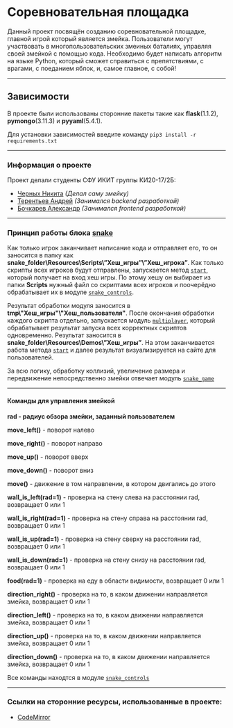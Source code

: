 # Соревновательная площадка

Данный проект посвящён созданию соревновательной площадке, главной игрой который является змейка. Пользователи могут участвовать в многопользовательских змеиных баталиях, управляя своей змейкой с помощью кода. Необходимо будет написать алгоритм на языке Python, который сможет справиться с препятствиями, с врагами, с поеданием яблок, и, самое главное, с собой!

---
## Зависимости
В проекте были использованы сторонние пакеты такие как 
**flask**(1.1.2), **pymongo**(3.11.3) и **pyyaml**(5.4.1).

Для установки зависимостей введите команду `pip3 install -r requirements.txt`


---
### Информация о проекте

Проект делали студенты СФУ ИКИТ группы КИ20-17/2Б:
- [Черных Никита](https://github.com/Chevik08) _(Делал саму змейку)_
- [Терентьев Андрей](https://github.com/qpexlegendary) _(Занимался backend разработкой)_
- [Бочкарев Александр](https://github.com/AlexandarViWE) _(Занимался frontend разработкой)_
 ________________________________________
### Принцип работы блока [snake](https://github.com/SibFU-SAN/Competition-Venue/tree/main/snake)
Как только игрок заканчивает написание кода и отправляет его, то он заносится в папку как **snake_folder\Resources\Scripts\”Хеш_игры”\”Хеш_игрока”**. Как только скрипты всех игроков будут отправлены, запускается метод [``start``](https://github.com/SibFU-SAN/Competition-Venue/blob/main/modules/game_starter.py), который получает на вход хеш игры. По этому хешу он выбирает из папки **Scripts** нужный файл со скриптами всех игроков и поочерёдно обрабатывает их в модуле [``snake_controls``](https://github.com/SibFU-SAN/Competition-Venue/blob/main/snake/snake_controls.py).

Результат обработки модуля заносится в **tmp\\"Хеш_игры"\\"Хеш_пользователя"**. После окончания обработки каждого скрипта отдельно, запускается модуль [``multiplayer``](https://github.com/SibFU-SAN/Competition-Venue/blob/main/snake/multiplayer.py), который обрабатывает результат запуска всех корректных скриптов одновременно. Результат заносится в **snake_folder\Resources\Demos\”Хеш_игры”**. На этом заканчивается работа метода [``start``](https://github.com/SibFU-SAN/Competition-Venue/blob/main/modules/game_starter.py) и далее результат визуализируется на сайте для пользователей.

За всю логику, обработку коллизий, увеличение размера и передвижение непосредственно змейки отвечает модуль [``snake_game``](https://github.com/SibFU-SAN/Competition-Venue/blob/main/snake/snake.py)
 ________________________________________
#### Команды для управления змейкой
  **rad - радиус обзора змейки, заданный пользователем**
  
  **move_left()** - поворот налево
  
  **move_right()** - поворот направо
  
   **move_up()** - поворот вверх
   
   **move_down()** - поворот вниз
   
   **move()** - движение в том направлении, в котором двигались до этого
   
  **wall_is_left(rad=1)** - проверка на стену слева на расстоянии rad, возвращает 0 или 1
  
  **wall_is_right(rad=1)** - проверка на стену справа на расстоянии rad, возвращает 0 или 1
  
  **wall_is_up(rad=1)** - проверка на стену сверху на расстоянии rad, возвращает 0 или 1
  
  **wall_is_down(rad=1)** - проверка на стену снизу на расстоянии rad, возвращает 0 или 1
  
  **food(rad=1)** - проверка на еду в области видимости, возвращает 0 или 1
  
  **direction_right()** - проверка на то, в каком движении направляется змейка, возвращает 0 или 1
  
  **direction_left()** - проверка на то, в каком движении направляется змейка, возвращает 0 или 1
  
  **direction_up()** - проверка на то, в каком движении направляется змейка, возвращает 0 или 1
  
  **direction_down()** - проверка на то, в каком движении направляется змейка, возвращает 0 или 1
  
  Все команды находтся в модуле [``snake_controls``](https://github.com/SibFU-SAN/Competition-Venue/blob/main/snake/snake_controls.py)
  
  ________________________________________
  
### Ссылки на сторонние ресурсы, использованные в проекте:

- [CodeMirror](https://codemirror.net/)

